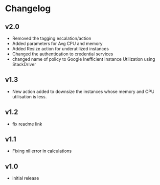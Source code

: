# Changelog

## v2.0

- Removed the tagging escalation/action
- Added parameters for Avg CPU and memory
- Added Resize action for underutilized instances
- Changed the authentication to credential services
- changed name of policy to Google Inefficient Instance Utilization using StackDriver

## v1.3

- New action added to downsize the instances whose memory and CPU utilisation is less.

## v1.2

- fix readme link

## v1.1

- Fixing nil error in calculations

## v1.0

- initial release
